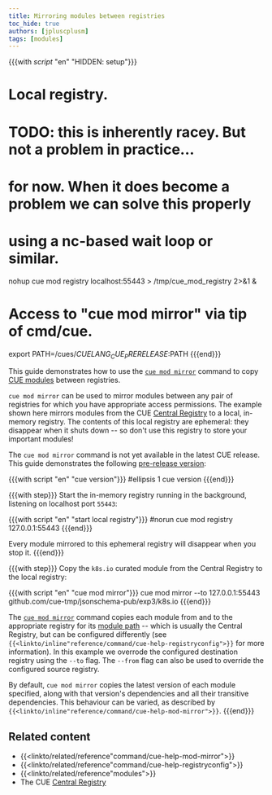 ```yaml
---
title: Mirroring modules between registries
toc_hide: true
authors: [jpluscplusm]
tags: [modules]
---
```


{{{with _script_ "en" "HIDDEN: setup"}}}
# Local registry.
# TODO: this is inherently racey. But not a problem in practice...
# for now. When it does become a problem we can solve this properly
# using a nc-based wait loop or similar.
nohup cue mod registry localhost:55443 > /tmp/cue_mod_registry 2>&1 &

# Access to "cue mod mirror" via tip of cmd/cue.
export PATH=/cues/$CUELANG_CUE_PRERELEASE:$PATH
{{{end}}}

This guide demonstrates how to use the
[`cue mod mirror`]({{<relref"docs/reference/command/cue-help-mod-mirror">}})
command to copy
[CUE modules]({{<relref"docs/reference/modules">}})
between registries.

`cue mod mirror` can be used to mirror modules between any pair of registries for
which you have appropriate access permissions. The example shown here mirrors
modules from the CUE
[Central Registry](https://registry.cue.works)
to a local, in-memory registry. The contents of this local registry are
ephemeral: they disappear when it shuts down -- so don't use this registry to
store your important modules!

The `cue mod mirror` command is not yet available in the latest CUE release.
This guide demonstrates the following
[pre-release version]({{<relref"docs/introduction/installation/#download-an-official-cue-binary">}}):

{{{with script "en" "cue version"}}}
#ellipsis 1
cue version
{{{end}}}

{{{with step}}}
Start the in-memory registry running in the background, listening on localhost port `55443`:

{{{with script "en" "start local registry"}}}
#norun
cue mod registry 127.0.0.1:55443
{{{end}}}

Every module mirrored to this ephemeral registry will disappear when you stop it.
{{{end}}}

{{{with step}}}
Copy the `k8s.io` curated module from the Central Registry to the local registry:

{{{with script "en" "cue mod mirror"}}}
cue mod mirror --to 127.0.0.1:55443 github.com/cue-tmp/jsonschema-pub/exp3/k8s.io
{{{end}}}

The [`cue mod mirror`]({{<relref"docs/reference/command/cue-help-mod-mirror">}})
command copies each module from and to the appropriate registry for its
[module path]({{<relref"docs/reference/modules/#module-path">}}) --
which is usually the Central Registry, but can be configured differently (see
<code>{{<linkto/inline"reference/command/cue-help-registryconfig">}}</code>
for more information).
In this example we overrode the configured destination registry using the `--to` flag.
The `--from` flag can also be used to override the configured source registry.

By default, `cue mod mirror` copies the latest version of each module
specified, along with that version's dependencies and all their transitive
dependencies. This behaviour can be varied, as described by
<code>{{<linkto/inline"reference/command/cue-help-mod-mirror">}}</code>.
{{{end}}}

## Related content

- {{<linkto/related/reference"command/cue-help-mod-mirror">}}
- {{<linkto/related/reference"command/cue-help-registryconfig">}}
- {{<linkto/related/reference"modules">}}
- The CUE [Central Registry](https://registry.cue.works)

